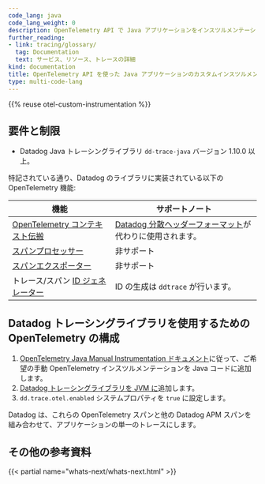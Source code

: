 ```yaml
---
code_lang: java
code_lang_weight: 0
description: OpenTelemetry API で Java アプリケーションをインスツルメンテーションし、Datadog にトレースを送信します。
further_reading:
- link: tracing/glossary/
  tag: Documentation
  text: サービス、リソース、トレースの詳細
kind: documentation
title: OpenTelemetry API を使った Java アプリケーションのカスタムインスツルメンテーション
type: multi-code-lang
---
```


{{% reuse otel-custom-instrumentation %}}

## 要件と制限

- Datadog Java トレーシングライブラリ `dd-trace-java` バージョン 1.10.0 以上。

特記されている通り、Datadog のライブラリに実装されている以下の OpenTelemetry 機能:

| 機能                               | サポートノート                       |
|---------------------------------------|-------------------------------------------|
| [OpenTelemetry コンテキスト伝搬][1]         | [Datadog 分散ヘッダーフォーマット][9]が代わりに使用されます。 |
| [スパンプロセッサー][2]                  | 非サポート                                          |
| [スパンエクスポーター][3]                   | 非サポート                                            |
| トレース/スパン [ID ジェネレーター][4]         | ID の生成は `ddtrace` が行います。           |


## Datadog トレーシングライブラリを使用するための OpenTelemetry の構成

1. [OpenTelemetry Java Manual Instrumentation ドキュメント][5]に従って、ご希望の手動 OpenTelemetry インスツルメンテーションを Java コードに追加します。
1. [Datadog トレーシングライブラリを JVM に][11]追加します。
1. `dd.trace.otel.enabled` システムプロパティを `true` に設定します。

Datadog は、これらの OpenTelemetry スパンと他の Datadog APM スパンを組み合わせて、アプリケーションの単一のトレースにします。

## その他の参考資料

{{< partial name="whats-next/whats-next.html" >}}

[1]: https://opentelemetry.io/docs/instrumentation/java/manual/#context-propagation
[2]: https://opentelemetry.io/docs/reference/specification/trace/sdk/#span-processor
[3]: https://opentelemetry.io/docs/reference/specification/trace/sdk/#span-exporter
[4]: https://opentelemetry.io/docs/reference/specification/trace/sdk/#id-generators
[5]: https://opentelemetry.io/docs/instrumentation/java/manual/
[8]: https://opentelemetry.io/docs/instrumentation/java/automatic/
[9]: /ja/tracing/trace_collection/trace_context_propagation/java/
[11]: /ja/tracing/trace_collection/dd_libraries/java/?tab=springboot#add-the-java-tracer-to-the-jvm

